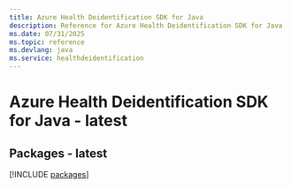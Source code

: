 ```yaml
---
title: Azure Health Deidentification SDK for Java
description: Reference for Azure Health Deidentification SDK for Java
ms.date: 07/31/2025
ms.topic: reference
ms.devlang: java
ms.service: healthdeidentification
---
```

# Azure Health Deidentification SDK for Java - latest
## Packages - latest
[!INCLUDE [packages](health-deidentification-index.md)]